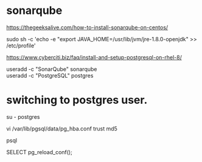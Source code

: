 # sonarqube

https://thegeeksalive.com/how-to-install-sonarqube-on-centos/


sudo sh -c 'echo -e "export JAVA_HOME=/usr/lib/jvm/jre-1.8.0-openjdk" >> /etc/profile'


https://www.cyberciti.biz/faq/install-and-setup-postgresql-on-rhel-8/


useradd -c "SonarQube"  sonarqube  
useradd -c "PostgreSQL" postgres  



# switching to postgres user.
su - postgres

vi /var/lib/pgsql/data/pg_hba.conf
trust
md5

psql

SELECT pg_reload_conf();
